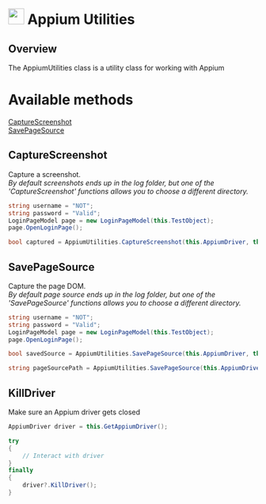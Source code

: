 # <img src="resources/maqslogo.ico" height="32" width="32"> Appium Utilities

## Overview
The AppiumUtilities class is a utility class for working with Appium

# Available methods
[CaptureScreenshot](#CaptureScreenshot)  
[SavePageSource](#SavePageSource)  

##  CaptureScreenshot
Capture a screenshot.  
*By default screenshots ends up in the log folder, but one of the 'CaptureScreenshot' functions allows you to choose a different directory.*
```csharp
string username = "NOT";
string password = "Valid";
LoginPageModel page = new LoginPageModel(this.TestObject);
page.OpenLoginPage();

bool captured = AppiumUtilities.CaptureScreenshot(this.AppiumDriver, this.TestObject, "LoginPage");
```
##  SavePageSource
Capture the page DOM.  
*By default page source ends up in the log folder, but one of the 'SavePageSource' functions allows you to choose a different directory.*
```csharp
string username = "NOT";
string password = "Valid";
LoginPageModel page = new LoginPageModel(this.TestObject);
page.OpenLoginPage();

bool savedSource = AppiumUtilities.SavePageSource(this.AppiumDriver, this.TestObject);

string pageSourcePath = AppiumUtilities.SavePageSource(this.AppiumDriver, this.TestObject, "TempTestDirectory", "TestObjAssoc");
```

##  KillDriver
Make sure an Appium driver gets closed
```csharp
AppiumDriver driver = this.GetAppiumDriver();

try
{
    // Interact with driver
}
finally
{
    driver?.KillDriver();
}
```